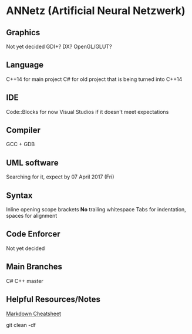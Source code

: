 # ANNetz (Artificial Neural Netzwerk)

## Graphics
Not yet decided
	GDI+?
	DX?
	OpenGL/GLUT?

## Language
C++14 for main project
C# for old project that is being turned into C++14

## IDE
Code::Blocks for now
Visual Studios if it doesn't meet expectations

## Compiler
GCC + GDB

## UML software
Searching for it, expect by 07 April 2017 (Fri)

## Syntax
Inline opening scope brackets
**No** trailing whitespace
Tabs for indentation, spaces for alignment

## Code Enforcer
Not yet decided

## Main Branches
C#
C++
master

## Helpful Resources/Notes
[Markdown Cheatsheet](https://github.com/adam-p/markdown-here/wiki/Markdown-Cheatsheet)

git clean -df